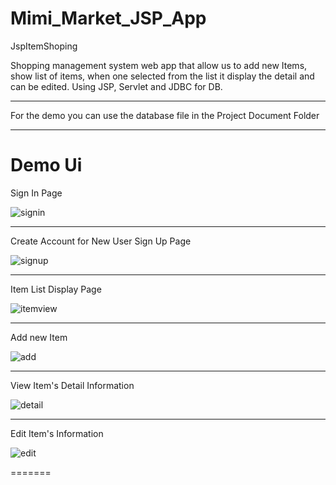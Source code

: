# Mimi_Market_JSP_App

JspItemShoping

Shopping management system web app that allow us to add new Items, show list of items, when one selected from the list it  display the detail and can be edited. Using JSP, Servlet and JDBC for DB.
<hr>
For the demo you can use the database file in the Project Document Folder

<hr>
<h1>Demo Ui</h1>

Sign In Page

![signin](https://user-images.githubusercontent.com/80669589/123602872-c3a9c600-d7e8-11eb-9e9e-b128a7be8a98.PNG)
<hr>

Create Account for New User Sign Up Page

![signup](https://user-images.githubusercontent.com/80669589/123602880-c60c2000-d7e8-11eb-8c8c-3ba2a750061e.PNG)
<hr>

Item List Display Page

![itemview](https://user-images.githubusercontent.com/80669589/123601694-80028c80-d7e7-11eb-8819-3f8ac83785d3.PNG)
<hr>

Add new Item

![add](https://user-images.githubusercontent.com/80669589/123600917-a542cb00-d7e6-11eb-8b71-ac84b6c96013.PNG)
<hr>

View Item's Detail Information

![detail](https://user-images.githubusercontent.com/80669589/123600930-a7a52500-d7e6-11eb-8c43-02f797055e20.PNG)
<hr>

Edit Item's Information

![edit](https://user-images.githubusercontent.com/80669589/123600938-a8d65200-d7e6-11eb-96b5-8e8c8f49a199.PNG)

=======
